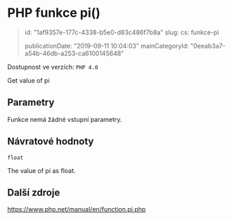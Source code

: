 PHP funkce pi()
===============

> id: "1af9357e-177c-4338-b5e0-d83c486f7b8a"
> slug:
> 	cs: funkce-pi
>
> publicationDate: "2019-09-11 10:04:03"
> mainCategoryId: "0eeab3a7-a54b-46db-a253-ca6100145648"

Dostupnost ve verzích: `PHP 4.0`

Get value of pi


Parametry
--------------

Funkce nemá žádné vstupní parametry.

Návratové hodnoty
----------------

`float`

The value of pi as float.

Další zdroje
------------

https://www.php.net/manual/en/function.pi.php
